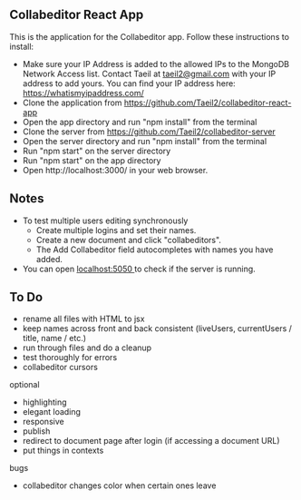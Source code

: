## Collabeditor React App

This is the application for the Collabeditor app. Follow these instructions to install:

- Make sure your IP Address is added to the allowed IPs to the MongoDB Network Access list. Contact Taeil at taeil2@gmail.com with your IP address to add yours. You can find your IP address here: https://whatismyipaddress.com/
- Clone the application from https://github.com/Taeil2/collabeditor-react-app
- Open the app directory and run "npm install" from the terminal
- Clone the server from https://github.com/Taeil2/collabeditor-server
- Open the server directory and run "npm install" from the terminal
- Run "npm start" on the server directory
- Run "npm start" on the app directory
- Open http://localhost:3000/ in your web browser.

## Notes

- To test multiple users editing synchronously
  - Create multiple logins and set their names.
  - Create a new document and click "collabeditors".
  - The Add Collabeditor field autocompletes with names you have added.
- You can open [localhost:5050 ](http://localhost:5050/) to check if the server is running.

## To Do

- rename all files with HTML to jsx
- keep names across front and back consistent (liveUsers, currentUsers / title, name / etc.)
- run through files and do a cleanup
- test thoroughly for errors
- collabeditor cursors

optional

- highlighting
- elegant loading
- responsive
- publish
- redirect to document page after login (if accessing a document URL)
- put things in contexts

bugs

- collabeditor changes color when certain ones leave
